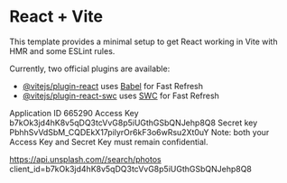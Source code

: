# React + Vite

This template provides a minimal setup to get React working in Vite with HMR and some ESLint rules.

Currently, two official plugins are available:

- [@vitejs/plugin-react](https://github.com/vitejs/vite-plugin-react/blob/main/packages/plugin-react/README.md) uses [Babel](https://babeljs.io/) for Fast Refresh
- [@vitejs/plugin-react-swc](https://github.com/vitejs/vite-plugin-react-swc) uses [SWC](https://swc.rs/) for Fast Refresh

Application ID
665290
Access Key
b7kOk3jd4hK8v5qDQ3tcVvG8p5iUGthGSbQNJehp8Q8
Secret key
PbhhSvVdSbM_CQDEkX17pilyrOr6kF3o6wRsu2Xt0uY
Note: both your Access Key and Secret Key must remain confidential.

https://api.unsplash.com//search/photos
client_id=b7kOk3jd4hK8v5qDQ3tcVvG8p5iUGthGSbQNJehp8Q8
